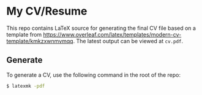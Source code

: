 # My CV/Resume

This repo contains LaTeX source for generating the final CV file based on a template from <https://www.overleaf.com/latex/templates/modern-cv-template/kmkzxwnmvmqq>.
The latest output can be viewed at `cv.pdf`.

## Generate

To generate a CV, use the following command in the root of the repo:

```bash
$ latexmk -pdf
```
